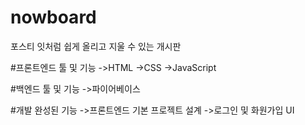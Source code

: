 # nowboard
포스티 잇처럼 쉽게 올리고 지울 수 있는 개시판

#프론트엔드 툴 및 기능
->HTML
->CSS
->JavaScript

#백엔드 툴 및 기능
->파이어베이스

#개발 완성된 기능
->프론트엔드 기본 프로젝트 설계
->로그인 및 화원가입 UI
